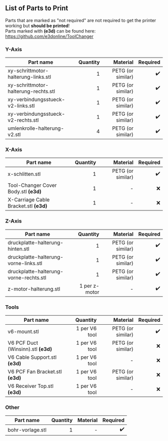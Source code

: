 ## List of Parts to Print
Parts that are marked as "not required" are not required to get the printer working but **should be printed**!     
Parts marked with **(e3d)** can be found here: https://github.com/e3donline/ToolChanger

### Y-Axis
| Part name     | Quantity      | Material | Required |
| ------------- |--------------:| --------:|---------:|
| xy-schrittmotor-halterung-links.stl |  1   | PETG (or similar)| :heavy_check_mark: |
| xy-schrittmotor-halterung-rechts.stl |  1   |  PETG (or similar)    | :heavy_check_mark: |
| xy-verbindungsstueck-v2-links.stl |   1    |  PETG (or similar)|:heavy_check_mark: |
| xy-verbindungsstueck-v2-rechts.stl |   1    | PETG (or similar) |:heavy_check_mark: |
| umlenkrolle-halterung-v2.stl |    4   | PETG (or similar) |:heavy_check_mark: |

### X-Axis
| Part name     | Quantity      | Material | Required |
| ------------- |--------------:| --------:|---------:|
| x-schlitten.stl |  1   | PETG (or similar)| :heavy_check_mark: |
| Tool-Changer Cover Body.stl **(e3d)**|  1   | - | :x: |
| X-Carriage Cable Bracket.stl **(e3d)**|  1   | - | :x: |


### Z-Axis
| Part name     | Quantity      | Material | Required |
| ------------- |--------------:| --------:|---------:|
| druckplatte-halterung-hinten.stl |    1   |  PETG (or similar) | :heavy_check_mark: |
| druckplatte-halterung-vorne-links.stl |   1    | PETG (or similar)  | :heavy_check_mark: |
| druckplatte-halterung-vorne-rechts.stl |   1    | PETG (or similar)  | :heavy_check_mark: |
| z-motor-halterung.stl |    1 per z-motor   |  - | :heavy_check_mark: |

### Tools
| Part name     | Quantity      | Material | Required |
| ------------- |--------------:| --------:|---------:|
| v6-mount.stl |   1 per V6 tool|  PETG (or similar) | :heavy_check_mark: |
| V6 PCF Duct (Winsinn).stl  **(e3d)**|   1 per V6 tool|  PETG (or similar) | :x: |
| V6 Cable Support.stl **(e3d)** |   1 per V6 tool|  - | :x: |
| V6 PCF Fan Bracket.stl  **(e3d)**|   1 per V6 tool|  PETG (or similar) | :x: |
| V6 Receiver Top.stl  **(e3d)**|   1 per V6 tool|  - | :x: |

### Other
| Part name     | Quantity      | Material | Required |
| ------------- |--------------:| --------:|---------:|
| bohr-vorlage.stl     | 1 | - | :heavy_check_mark: |



